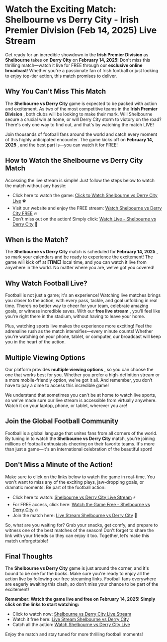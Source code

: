 # Watch the Exciting Match: Shelbourne vs Derry City - Irish Premier Division (Feb 14, 2025) Live Stream

Get ready for an incredible showdown in the **Irish Premier Division** as **Shelbourne** takes on **Derry City** on **February 14, 2025**! Don't miss this thrilling match—watch it live for FREE through our **exclusive online broadcast**! Whether you're a passionate fan of Irish football or just looking to enjoy top-tier action, this match promises to deliver.

## Why You Can't Miss This Match

The **Shelbourne vs Derry City** game is expected to be packed with action and excitement. As two of the most competitive teams in the **Irish Premier Division** , both clubs will be looking to make their mark. Will Shelbourne secure a crucial win at home, or will Derry City storm to victory on the road? There's only one way to find out, and that's by watching the match LIVE!

Join thousands of football fans around the world and catch every moment of this highly anticipated encounter. The game kicks off on **February 14, 2025** , and the best part is—you can watch it for FREE!

## How to Watch the Shelbourne vs Derry City Match

Accessing the live stream is simple! Just follow the steps below to watch the match without any hassle:

- Click here to watch the game: [Click to Watch Shelbourne vs Derry City Live](https://tinyurl.com/livestreamfreeo?st=Shelbourne+vs+Derry+City&si=ghc) ⚽️
- Visit our website and enjoy the FREE stream: [Watch Shelbourne vs Derry City FREE](https://tinyurl.com/livestreamfreeo?st=Shelbourne+vs+Derry+City&si=ghc) 🔥
- Don’t miss out on the action! Simply click: [Watch Live - Shelbourne vs Derry City](https://tinyurl.com/livestreamfreeo?st=Shelbourne+vs+Derry+City&si=ghc) 🎉

## When is the Match?

The **Shelbourne vs Derry City** match is scheduled for **February 14, 2025** , so mark your calendars and be ready to experience the excitement! The game will kick off at **[TIME]** local time, and you can watch it live from anywhere in the world. No matter where you are, we’ve got you covered!

## Why Watch Football Live?

Football is not just a game; it's an experience! Watching live matches brings you closer to the action, with every pass, tackle, and goal unfolding in real time. There’s no better way to cheer for your team, celebrate amazing goals, or witness incredible saves. With our **free live stream** , you'll feel like you're right there in the stadium, without having to leave your home.

Plus, watching sports live makes the experience more exciting! Feel the adrenaline rush as the match intensifies—every minute counts! Whether you're watching on your phone, tablet, or computer, our broadcast will keep you in the heart of the action.

## Multiple Viewing Options

Our platform provides **multiple viewing options** , so you can choose the one that works best for you. Whether you prefer a high-definition stream or a more mobile-friendly option, we’ve got it all. And remember, you don’t have to pay a dime to access this incredible game!

We understand that sometimes you can't be at home to watch live sports, so we've made sure our live stream is accessible from virtually anywhere. Watch it on your laptop, phone, or tablet, wherever you are!

## Join the Global Football Community

Football is a global language that unites fans from all corners of the world. By tuning in to watch the **Shelbourne vs Derry City** match, you're joining millions of football enthusiasts cheering on their favorite teams. It's more than just a game—it's an international celebration of the beautiful sport!

## Don't Miss a Minute of the Action!

Make sure to click on the links below to watch the game in real-time. You won't want to miss any of the exciting plays, jaw-dropping goals, or dramatic moments. Be part of the football action:

- Click here to watch: [Shelbourne vs Derry City Live Stream](https://tinyurl.com/livestreamfreeo?st=Shelbourne+vs+Derry+City&si=ghc) ⚡️
- For FREE access, click here: [Watch the Game Free - Shelbourne vs Derry City](https://tinyurl.com/livestreamfreeo?st=Shelbourne+vs+Derry+City&si=ghc) 🔥
- Join the match here: [Live Stream Shelbourne vs Derry City](https://tinyurl.com/livestreamfreeo?st=Shelbourne+vs+Derry+City&si=ghc) 🎥

So, what are you waiting for? Grab your snacks, get comfy, and prepare to witness one of the best matches of the season! Don't forget to share the link with your friends so they can enjoy it too. Together, let’s make this match unforgettable!

## Final Thoughts

The **Shelbourne vs Derry City** game is just around the corner, and it's bound to be one for the books. Make sure you're ready to enjoy all the action live by following our free streaming links. Football fans everywhere are eagerly awaiting this clash, so don’t miss your chance to be part of the excitement!

**Remember: Watch the game live and free on February 14, 2025! Simply click on the links to start watching:**

- Click to watch now: [Shelbourne vs Derry City Live Stream](https://tinyurl.com/livestreamfreeo?st=Shelbourne+vs+Derry+City&si=ghc)
- Watch it free here: [Live Stream Shelbourne vs Derry City](https://tinyurl.com/livestreamfreeo?st=Shelbourne+vs+Derry+City&si=ghc)
- Catch all the action: [Watch Shelbourne vs Derry City Live](https://tinyurl.com/livestreamfreeo?st=Shelbourne+vs+Derry+City&si=ghc)

Enjoy the match and stay tuned for more thrilling football moments!
